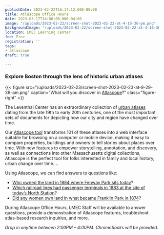 ```yaml
---
publishDate: 2023-02-22T16:17:12.000-05:00
title: Atlascope Office Hours
date: 2023-03-17T14:00:00.000-04:00
image: "/uploads/2023-02-22/screen-shot-2023-02-22-at-4-18-30-pm.png"
backgroundImage: "/uploads/2023-02-22/screen-shot-2023-02-22-at-4-18-30-pm.png"
location: LMEC Learning Center
fee: Free
registration: ''
tags:
- atlascope
draft: true

---
```

### Explore Boston through the lens of historic urban atlases

{{< figure src="/uploads/2023-02-23/screen-shot-2023-02-23-at-9-29-36-am.png" caption="What will you discover in [Atlascope](https://www.atlascope.org/)?" class="figure-right" >}}

The Leventhal Center has an extraordinary collection of [urban atlases](https://collections.leventhalmap.org/search?utf8=%E2%9C%93&f%5Bcollection_name_ssim%5D%5B%5D=Urban+Maps+%28Collection+of+Distinction%29&f%5Bsubject_facet_ssim%5D%5B%5D=Boston+%28Mass.%29--Maps&search_field=dummy_range&range%5Bdate_facet_yearly_itim%5D%5Bbegin%5D=1860&range%5Bdate_facet_yearly_itim%5D%5Bend%5D=1950&commit=Apply) dating from the late 19th to early 20th centuries, one of the most important sets of documents for depicting how our city and region have changed over time. 

Our [Atlascope tool](https://atlascope.leventhalmap.org/) transforms 101 of these atlases into a web interface suitable for browsing on a computer or mobile device, making it easy to compare properties, buildings and owners to tell stories about places over time. With new features to empower storytelling, annotation, and discovery, as well as connections into other Massachusetts digital collections, Atlascope is the perfect tool for folks interested in family and local history, urban change over time....

Using Atlascope, we can find answers to questions like:

* [Who owned the land in 1884 where Fenway Park sits today](https://atlascope.org/#/view:share$mode:glass$center:-71.09693,42.34659$zoom:17.75$base:maptiler-streets$overlay:ark:/76611/al84rac0k)?
* [Which railroad lines had passenger terminals in 1883 at the site of today’s North Station](https://atlascope.org/#/view:share$mode:glass$center:-71.06230,42.36603$zoom:17.34$base:maptiler-streets$overlay:ark:/76611/al8c28hx3)?
* [Did any women own land in what became Franklin Park in 1874](https://atlascope.org/#/view:share$mode:glass$center:-71.09516,42.30868$zoom:16.21$base:maptiler-streets$overlay:ark:/76611/al8c2h4jv)?

During Atlascope Office Hours, LMEC Staff will be available to answer questions, provide a demonstration of Atlascope features, troubleshoot atlas-based research inquiries, and more.

_Drop in anytime between 2:00PM – 4:00PM. Chromebooks will be provided._